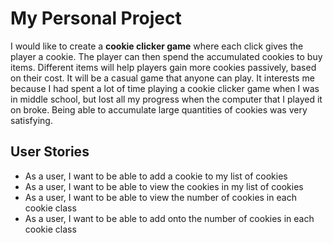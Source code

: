 # My Personal Project
I would like to create a **cookie clicker game** where each click gives the player a cookie. The player can then spend the
accumulated cookies to buy items. Different items will help players gain more cookies passively, based on their cost. 
It will be a casual game that anyone can play. It interests me because I had spent a lot of time playing a cookie 
clicker game when I was in middle school, but lost all my progress when the computer that I played it on broke. Being
able to accumulate large quantities of cookies was very satisfying.

## User Stories
- As a user, I want to be able to add a cookie to my list of cookies
- As a user, I want to be able to view the cookies in my list of cookies
- As a user, I want to be able to view the number of cookies in each cookie class
- As a user, I want to be able to add onto the number of cookies in each cookie class